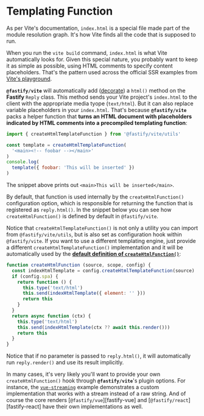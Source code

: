 <!--@include: ./parts/links.md-->
<!--@include: ./parts/notice.md-->

# Templating Function

As per Vite's documentation, `index.html` is a special file made part of the module resolution graph. It's how Vite finds all the code that is supposed to run.

When you run the `vite build` command, `index.html` is what Vite automatically looks for. Given this special nature, you probably want to keep it as simple as possible, using HTML comments to specify content placeholders. That's the pattern used across the official SSR examples from [Vite's playground](https://github.com/vitejs/vite/tree/main/packages/playground).

**`@fastify/vite`** will automatically add ([decorate](https://fastify.dev/docs/latest/Reference/Decorators/)) a `html()` method on the **Fastify** `Reply` class. This method sends your Vite project's `index.html` to the client with the appropriate media tyope (`text/html`). But it can also replace variable placeholders in your `index.html`. That's because **`@fastify/vite`** packs a helper function that **turns an HTML document with placeholders indicated by HTML comments into a precompiled templating function**:

```js
import { createHtmlTemplateFunction } from '@fastify/vite/utils'

const template = createHtmlTemplateFunction(
  '<main><!-- foobar --></main>'
)
console.log(
  template({ foobar: 'This will be inserted' })
)
```

The snippet above prints out `<main>This will be inserted</main>`.

By default, that function is used internally by the `createHtmlFunction()` configuration option, which is responsible for returning the function that is registered as `reply.html()`. In the snippet below you can see how `createHtmlFunction()` is defined by default in `@fastify/vite`.

Notice that `createHtmlTemplateFunction()` is not only a utility you can import from `@fastify/vite/utils`, but is also set as configuration hook within `@fastify/vite`. If you want to use a different templating engine, just provide a different `createHtmlTemplateFunction()` implementation and it will be automatically used by the [**default definition of `createHtmlFunction()`**](https://github.com/fastify/fastify-vite/blob/dev/packages/fastify-vite/config.js#L58):

```js
function createHtmlFunction (source, scope, config) {
  const indexHtmlTemplate = config.createHtmlTemplateFunction(source)
  if (config.spa) {
    return function () {
      this.type('text/html')
      this.send(indexHtmlTemplate({ element: '' }))
      return this
    }
  }
  return async function (ctx) {
    this.type('text/html')
    this.send(indexHtmlTemplate(ctx ?? await this.render()))
    return this
  }
}
```

Notice that if no parameter is passed to `reply.html()`, it will automatically run `reply.render()` and use its result implicitly.

In many cases, it's very likely you'll want to provide your own `createHtmlFunction()` hook through **`@fastify/vite`**'s plugin options. For instance, the [`vue-streaming`](https://github.com/fastify/fastify-vite/tree/dev/examples/vue-streaming) example demonstrates a custom implementation that works with a stream instead of a raw string. And of course the core renders [`@fastify/vue`][fastify-vue] and [`@fastify/react`][fastify-react] have their own implementations as well.

